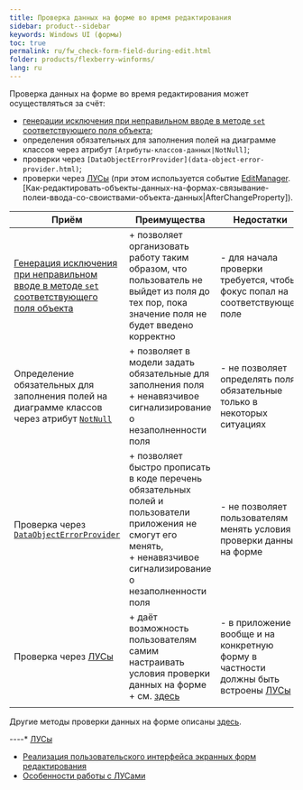 ```yaml
---
title: Проверка данных на форме во время редактирования
sidebar: product--sidebar
keywords: Windows UI (формы)
toc: true
permalink: ru/fw_check-form-field-during-edit.html
folder: products/flexberry-winforms/
lang: ru
---
```

Проверка данных на форме во время редактирования может осуществляться за счёт:
* [генерации исключения при неправильном вводе в методе `set` соответствующего поля объекта](fo_сheck-object-set.html);
* определения обязательных для заполнения полей на диаграмме классов через атрибут `[Атрибуты-классов-данных|NotNull]`;
* проверки через `[DataObjectErrorProvider](data-object-error-provider.html)`;
* проверки через [ЛУСы](прикладные-системы_features-of-work-with-log-conditions.html) (при этом используется событие [EditManager](edit-manager.html).[Как-редактировать-объекты-данных-на-формах-связывание-полеи-ввода-со-своиствами-объекта-данных|AfterChangeProperty]).

| Приём | Преимущества | Недостатки|
|--|--|--|
| [Генерация исключения при неправильном вводе в методе `set` соответствующего поля объекта](fo_сheck-object-set.html) | + позволяет организовать работу таким образом, что пользователь не выйдет из поля до тех пор, пока значение поля не будет введено корректно | - для начала проверки требуется, чтобы фокус попал на соответствующее поле
| Определение обязательных для заполнения полей на диаграмме классов через атрибут [`NotNull`](Атрибуты-классов-данных) | + позволяет в модели задать обязательные для заполнения поля <br> + ненавязчивое сигнализирование о незаполненности поля | - не позволяет определять поля, обязательные только в некоторых ситуациях
| Проверка через [`DataObjectErrorProvider`](data-object-error-provider.html) | + позволяет быстро прописать в коде перечень обязательных полей и пользователи приложения не смогут его менять, <br> + ненавязчивое сигнализирование о незаполненности поля  | - не позволяет пользователям менять условия проверки данных на форме
| Проверка через [ЛУСы](прикладные-системы_features-of-work-with-log-conditions.html) | + даёт возможность пользователям самим настраивать условия проверки данных на форме <br> + см. [здесь](прикладные-системы_Реализация-пользовательского-интерфеиса-экранных-форм-редактирования.html) | - в приложение вообще и на конкретную форму в частности должны быть встроены [ЛУСы](прикладные-системы_features-of-work-with-log-conditions.html)
|||

Другие методы проверки данных на форме описаны [здесь](fw_edit-form-validation.html).

----* [ЛУСы](прикладные-системы_Лусы.html)
* [Реализация пользовательского интерфейса экранных форм редактирования](прикладные-системы_Реализация-пользовательского-интерфеиса-экранных-форм-редактирования.html)
* [Особенности работы с ЛУСами](прикладные-системы_features-of-work-with-log-conditions.html)